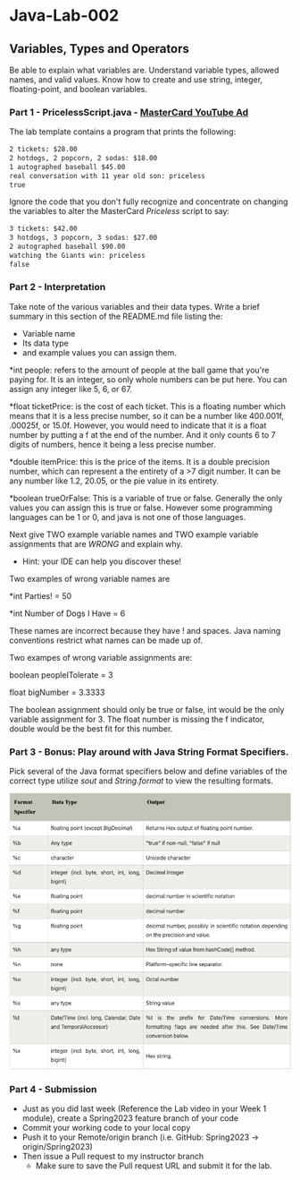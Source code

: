 # Java-Lab-002

## Variables, Types and Operators

Be able to explain what variables are. Understand variable types, allowed names, and valid values.
Know how to create and use string, integer, floating-point, and boolean variables.

### Part 1 - PricelessScript.java - [MasterCard YouTube Ad](https://www.youtube.com/watch?v=Q_6stXKGuHo)

The lab template contains a program that prints the following:
```
2 tickets: $28.00
2 hotdogs, 2 popcorn, 2 sodas: $18.00
1 autographed baseball $45.00
real conversation with 11 year old son: priceless
true
```

Ignore the code that you don't fully recognize and concentrate on changing the variables to alter the MasterCard *Priceless* script to say:
```
3 tickets: $42.00
3 hotdogs, 3 popcorn, 3 sodas: $27.00
2 autographed baseball $90.00
watching the Giants win: priceless
false
```

### Part 2 - Interpretation
Take note of the various variables and their data types. Write a brief summary in this section of the README.md file listing the:
* Variable name
* Its data type
* and example values you can assign them.

*int people: refers to the amount of people at the ball game that you're paying for. It is an integer, so only whole numbers can be put here. You can assign any integer like 5, 6, or 67.

*float ticketPrice: is the cost of each ticket. This is a floating number which means that it is a less precise number, so it can be a number like 400.001f, .00025f, or 15.0f. However, you would need to indicate that it is a float number by putting a f at the end of the number. And it only counts 6 to 7 digits of numbers, hence it being a less precise number.

*double itemPrice: this is the price of the items. It is a double precision number, which can represent a the entirety of a >7 digit number. It can be any number like 1.2, 20.05, or the pie value in its entirety. 

*boolean trueOrFalse: This is a variable of true or false. Generally the only values you can assign this is true or false. However some programming languages can be 1 or 0, and java is not one of those languages.



Next give TWO example variable names and TWO example variable assignments that are *WRONG* and explain why.
* Hint: your IDE can help you discover these!

Two examples of wrong variable names are

*int Parties! = 50

*int Number of Dogs I Have = 6

These names are incorrect because they have ! and spaces. Java naming conventions restrict what names can be made up of.

Two exampes of wrong variable assignments are:

boolean peopleITolerate = 3

float bigNumber = 3.3333

The boolean assignment should only be true or false, int would be the only variable assignment for 3. The float number is missing the f indicator, double would be the best fit for this number.

### Part 3 - Bonus: Play around with Java String Format Specifiers.

Pick several of the Java format specifiers below and define variables of the correct type utilize *sout* and *String.format* to view the resulting formats.

![Format Specifiers](JavaStringFormatSpecifiers.png)



### Part 4 - Submission
* Just as you did last week (Reference the Lab video in your Week 1 module), create a Spring2023 feature branch of your code
* Commit your working code to your local copy
* Push it to your Remote/origin branch (i.e. GitHub: Spring2023 -> origin/Spring2023)
* Then issue a Pull request to my instructor branch
    * Make sure to save the Pull request URL and submit it for the lab.
